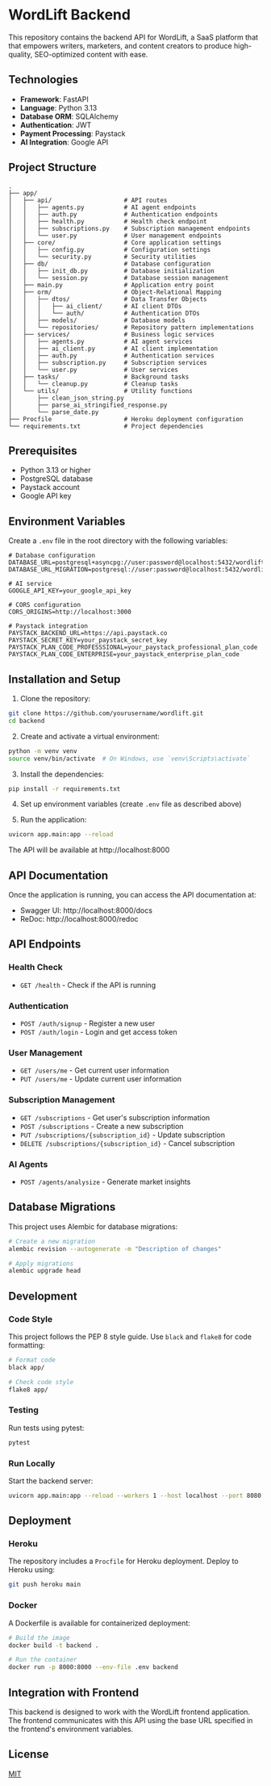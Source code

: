 # WordLift Backend

This repository contains the backend API for WordLift, a SaaS platform that that empowers writers, marketers, and content creators to produce high-quality, SEO-optimized content with ease.

## Technologies

- **Framework**: FastAPI
- **Language**: Python 3.13
- **Database ORM**: SQLAlchemy
- **Authentication**: JWT
- **Payment Processing**: Paystack
- **AI Integration**: Google API

## Project Structure

```
.
├── app/
│   ├── api/                    # API routes
│   │   ├── agents.py           # AI agent endpoints
│   │   ├── auth.py             # Authentication endpoints
│   │   ├── health.py           # Health check endpoint
│   │   ├── subscriptions.py    # Subscription management endpoints
│   │   └── user.py             # User management endpoints
│   ├── core/                   # Core application settings
│   │   ├── config.py           # Configuration settings
│   │   └── security.py         # Security utilities
│   ├── db/                     # Database configuration
│   │   ├── init_db.py          # Database initialization
│   │   └── session.py          # Database session management
│   ├── main.py                 # Application entry point
│   ├── orm/                    # Object-Relational Mapping
│   │   ├── dtos/               # Data Transfer Objects
│   │   │   ├── ai_client/      # AI client DTOs
│   │   │   └── auth/           # Authentication DTOs
│   │   ├── models/             # Database models
│   │   └── repositories/       # Repository pattern implementations
│   ├── services/               # Business logic services
│   │   ├── agents.py           # AI agent services
│   │   ├── ai_client.py        # AI client implementation
│   │   ├── auth.py             # Authentication services
│   │   ├── subscription.py     # Subscription services
│   │   └── user.py             # User services
│   ├── tasks/                  # Background tasks
│   │   └── cleanup.py          # Cleanup tasks
│   └── utils/                  # Utility functions
│       ├── clean_json_string.py
│       ├── parse_ai_stringified_response.py
│       └── parse_date.py
├── Procfile                    # Heroku deployment configuration
└── requirements.txt            # Project dependencies
```

## Prerequisites

- Python 3.13 or higher
- PostgreSQL database
- Paystack account
- Google API key

## Environment Variables

Create a `.env` file in the root directory with the following variables:

```
# Database configuration
DATABASE_URL=postgresql+asyncpg://user:password@localhost:5432/wordlift
DATABASE_URL_MIGRATION=postgresql://user:password@localhost:5432/wordlift

# AI service
GOOGLE_API_KEY=your_google_api_key

# CORS configuration
CORS_ORIGINS=http://localhost:3000

# Paystack integration
PAYSTACK_BACKEND_URL=https://api.paystack.co
PAYSTACK_SECRET_KEY=your_paystack_secret_key
PAYSTACK_PLAN_CODE_PROFESSSIONAL=your_paystack_professional_plan_code
PAYSTACK_PLAN_CODE_ENTERPRISE=your_paystack_enterprise_plan_code
```

## Installation and Setup

1. Clone the repository:
```bash
git clone https://github.com/yourusername/wordlift.git
cd backend
```

2. Create and activate a virtual environment:
```bash
python -m venv venv
source venv/bin/activate  # On Windows, use `venv\Scripts\activate`
```

3. Install the dependencies:
```bash
pip install -r requirements.txt
```

4. Set up environment variables (create `.env` file as described above)

5. Run the application:
```bash
uvicorn app.main:app --reload
```

The API will be available at http://localhost:8000

## API Documentation

Once the application is running, you can access the API documentation at:
- Swagger UI: http://localhost:8000/docs
- ReDoc: http://localhost:8000/redoc

## API Endpoints

### Health Check
- `GET /health` - Check if the API is running

### Authentication
- `POST /auth/signup` - Register a new user
- `POST /auth/login` - Login and get access token

### User Management
- `GET /users/me` - Get current user information
- `PUT /users/me` - Update current user information

### Subscription Management
- `GET /subscriptions` - Get user's subscription information
- `POST /subscriptions` - Create a new subscription
- `PUT /subscriptions/{subscription_id}` - Update subscription
- `DELETE /subscriptions/{subscription_id}` - Cancel subscription

### AI Agents
- `POST /agents/analysize` - Generate market insights

## Database Migrations

This project uses Alembic for database migrations:

```bash
# Create a new migration
alembic revision --autogenerate -m "Description of changes"

# Apply migrations
alembic upgrade head
```

## Development

### Code Style
This project follows the PEP 8 style guide. Use `black` and `flake8` for code formatting:

```bash
# Format code
black app/

# Check code style
flake8 app/
```

### Testing
Run tests using pytest:

```bash
pytest
```

### Run Locally
Start the backend server:
```bash
uvicorn app.main:app --reload --workers 1 --host localhost --port 8080
```

## Deployment

### Heroku
The repository includes a `Procfile` for Heroku deployment. Deploy to Heroku using:

```bash
git push heroku main
```

### Docker
A Dockerfile is available for containerized deployment:

```bash
# Build the image
docker build -t backend .

# Run the container
docker run -p 8000:8000 --env-file .env backend
```

## Integration with Frontend

This backend is designed to work with the WordLift frontend application. The frontend communicates with this API using the base URL specified in the frontend's environment variables.

## License

[MIT](LICENSE)
